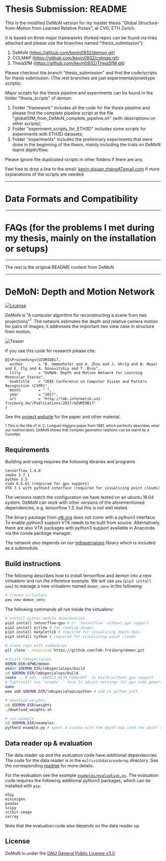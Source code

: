 # Thesis Submission: README
This is the modified DeMoN version for my master thesis "Global Structure-from-Motion from Learned Relative Poses", at CVG, ETH Zurich.

It is based on three major frameworks (forked repos can be found via links attached and please use the branches named "thesis_submission"):
  1. DeMoN (https://github.com/kevin0932/demon.git)
  2. COLMAP (https://github.com/kevin0932/colmap.git)
  3. TheiaSfM (https://github.com/kevin0932/TheiaSfM.git)

Please checkout the branch "thesis_submission" and find the code/scripts for thesis submission. (The rest branches are just experimental/prototype scripts).

Major scripts for the thesis pipeline and experiments can be found in the folder "thesis_scripts" of demon:
  1. Folder "framework" includes all the code for the thesis pipeline and please find the complete pipeline script at the file "globalSfM_from_DeMoN_complete_pipeline.sh" (with descriptions on other scripts);
  2. Folder "experiment_scripts_for_ETH3D" includes some scripts for experiments with ETH3D datasets;
  3. Folder "experiments" includes the preliminary experiments that were done in the beginning of the thesis, mainly including the trials on DeMoN learnt depth/flow.

Please ignore the duplicated scripts in other folders if there are any.

Feel free to drop a line to the email: [kevin.qixuan.zhangATgmail.com]() if more explanations of the scripts are needed.

---
# Data Formats and Compatibility


---
# FAQs (for the problems I met during my thesis, mainly on the installation or setups)




---
The rest is the original README content from DeMoN

---

# DeMoN: Depth and Motion Network

[![License](https://img.shields.io/badge/license-GPLv3-blue.svg)](LICENSE)

DeMoN is "A computer algorithm for reconstructing a scene from two projections"<sup>1</sup>.
The network estimates the depth and relative camera motion for pairs of images; it addresses the important two view case in structure from motion.

![Teaser](teaser.png)

If you use this code for research please cite:
   
    @InProceedings{UZUMIDB17,
      author       = "B. Ummenhofer and H. Zhou and J. Uhrig and N. Mayer and E. Ilg and A. Dosovitskiy and T. Brox",
      title        = "DeMoN: Depth and Motion Network for Learning Monocular Stereo",
      booktitle    = "IEEE Conference on Computer Vision and Pattern Recognition (CVPR)",
      month        = " ",
      year         = "2017",
      url          = "http://lmb.informatik.uni-freiburg.de//Publications/2017/UZUMIDB17"
    }

See the [project website](https://lmb.informatik.uni-freiburg.de/people/ummenhof/depthmotionnet) for the paper and other material.

<sup>1 This is the title of H. C. Longuet-Higgins paper from 1981, which perfectly describes what our method does. DeMoN shows that complex geometric relations can be learnt by a ConvNet.</sup>

## Requirements

Building and using requires the following libraries and programs

    tensorflow 1.4.0
    cmake 3.7.1
    python 3.5
    cuda 8.0.61 (required for gpu support)
    VTK 7.1 with python3 interface (required for visualizing point clouds)

The versions match the configuration we have tested on an ubuntu 16.04 system.
DeMoN can work with other versions of the aforementioned dependencies, e.g. tensorflow 1.3, but this is not well tested.

The binary package from [vtk.org](http://www.vtk.org) does not come with a python3 interface.
To enable python3 support VTK needs to be built from source.
Alternatively, there are also VTK packages with python3 support available in Anaconda via the conda package manager.

The network also depends on our [lmbspecialops](https://github.com/lmb-freiburg/lmbspecialops) library which is included as a submodule.



## Build instructions

The following describes how to install tensorflow and demon into a new virtualenv and run the inference example.
We will use ```pew``` (```pip3 install pew```) to manage a new virtualenv named ```demon_venv``` in the following:

```bash
# create virtualenv
pew new demon_venv
```

The following commands all run inside the virtualenv:

```bash
# install python module dependencies
pip3 install tensorflow-gpu # or 'tensorflow' without gpu support
pip3 install pillow # for reading images
pip3 install matplotlib # required for visualizing depth maps
pip3 install Cython # required for visualizing point clouds
```

```bash
# clone repo with submodules
git clone --recursive https://github.com/lmb-freiburg/demon.git

# build lmbspecialops
DEMON_DIR=$PWD/demon
mkdir $DEMON_DIR/lmbspecialops/build
cd $DEMON_DIR/lmbspecialops/build
cmake .. # add '-DBUILD_WITH_CUDA=OFF' to build without gpu support
# (optional) run 'ccmake .' here to adjust settings for gpu code generation
make
pew add $DEMON_DIR/lmbspecialops/python # add to python path

# download weights
cd $DEMON_DIR/weights
./download_weights.sh

# run example
cd $DEMON_DIR/examples
python3 example.py # opens a window with the depth map (and the point cloud if vtk is available)
```

## Data reader op & evaluation

The data reader op and the evaluation code have additional dependencies.
The code for the data reader is in the ```multivih5datareaderop``` directory. 
See the corresponding [readme](multivih5datareaderop/README.md) for more details.

For the evaluation see the example [```examples/evaluation.py```](examples/evaluation.py).
The evaluation code requires the following additional python3 packages, which can be installed with ```pip```:

```
h5py
minieigen
pandas
scipy
scikit-image
xarray
```
Note that the evaluation code also depends on the data reader op.



## License

DeMoN is under the [GNU General Public License v3.0](LICENSE.txt)

